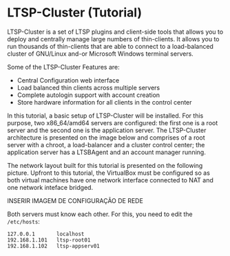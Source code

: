 # LTSP-Cluster (Tutorial)

LTSP-Cluster is a set of LTSP plugins and client-side tools that allows you to deploy and centrally manage large numbers of thin-clients. It allows you to run thousands of thin-clients that are able to connect to a load-balanced cluster of GNU/Linux and-or Microsoft Windows terminal servers.

Some of the LTSP-Cluster Features are:

* Central Configuration web interface
* Load balanced thin clients across multiple servers
* Complete autologin support with account creation
* Store hardware information for all clients in the control center

In this tutorial, a basic setup of LTSP-Cluster will be installed. For this purpose, two x86_64/amd64 servers are configured: the first one is a root server and the second one is the application server. The LTSP-Cluster architecture is presented on the image below and comprises of a root server with a chroot, a load-balancer and a cluster control center; the application server has a LTSBAgent and an account manager running.

The network layout built for this tutorial is presented on the following picture. Upfront to this tutorial, the VirtualBox must be configured so as both virtual machines have one network interface connected to NAT and one network inteface bridged.

INSERIR IMAGEM DE CONFIGURAÇÃO DE REDE

Both servers must know each other. For this, you need to edit the `/etc/hosts`: 
```
127.0.0.1       localhost
192.168.1.101   ltsp-root01
192.168.1.102   ltsp-appserv01

```
